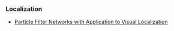 
### Localization ###

* [Particle Filter Networks with Application to Visual Localization](https://arxiv.org/pdf/1805.08975.pdf)
